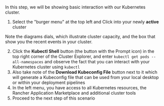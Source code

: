 In this step, we will be showing basic interaction with our Kubernetes cluster.

1. Select the "burger menu" at the top left and Click into your newly **active** cluster

Note the diagrams dials, which illustrate cluster capacity, and the box that show you the recent events in your cluster.

2. Click the **Kubectl Shell** button (the button with the Prompt icon) in the top right corner of the Cluster Explorer, and enter `kubectl get pods --all-namespaces` and observe the fact that you can interact with your Kubernetes cluster using `kubectl`
3. Also take note of the **Download Kubeconfig File** button next to it which will generate a Kubeconfig file that can be used from your local desktop or within your deployment pipelines
4. In the left menu, you have access to all Kubernetes resources, the Rancher Application Marketplace and additional cluster tools
5. Proceed to the next step of this scenario
